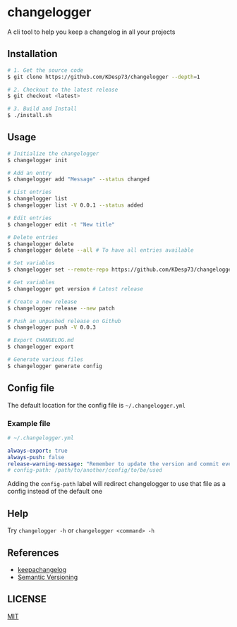 # changelogger

A cli tool to help you keep a changelog in all your projects

## Installation

```bash
# 1. Get the source code
$ git clone https://github.com/KDesp73/changelogger --depth=1

# 2. Checkout to the latest release
$ git checkout <latest>

# 3. Build and Install
$ ./install.sh
```

## Usage

```bash
# Initialize the changelogger
$ changelogger init

# Add an entry
$ changelogger add "Message" --status changed

# List entries
$ changelogger list
$ changelogger list -V 0.0.1 --status added

# Edit entries
$ changelogger edit -t "New title"

# Delete entries
$ changelogger delete
$ changelogger delete --all # To have all entries available

# Set variables
$ changelogger set --remote-repo https://github.com/KDesp73/changelogger

# Get variables
$ changelogger get version # Latest release

# Create a new release
$ changelogger release --new patch

# Push an unpushed release on Github
$ changelogger push -V 0.0.3

# Export CHANGELOG.md
$ changelogger export

# Generate various files
$ changelogger generate config
```

## Config file

The default location for the config file is `~/.changelogger.yml`

### Example file

```yml
# ~/.changelogger.yml

always-export: true
always-push: false
release-warning-message: "Remember to update the version and commit everything important!"
# config-path: /path/to/another/config/to/be/used
```

Adding the `config-path` label will redirect changelogger to use that file as a config instead of the default one

## Help

Try `changelogger -h` or `changelogger <command> -h` 

## References

- [keepachangelog](https://keepachangelog.com/en/1.1.0/)
- [Semantic Versioning](https://semver.org/spec/v2.0.0.html)

## LICENSE

[MIT](./LICENSE)
